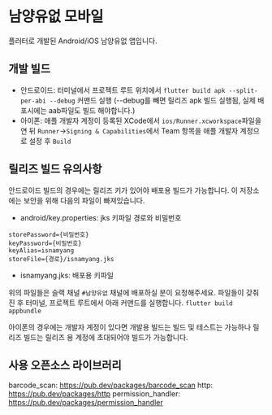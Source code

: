 # 남양유없 모바일

플러터로 개발된 Android/iOS 남양유없 앱입니다.

## 개발 빌드
- 안드로이드: 터미널에서 프로젝트 루트 위치에서 `flutter build apk --split-per-abi --debug` 커맨드 실행 (--debug를 빼면 릴리즈 apk 빌드 실행됨, 실제 배포시에는 aab파일도 빌드 해야합니다.)
- 아이폰: 애플 개발자 계정이 등록된 XCode에서 `ios/Runner.xcworkspace`파일을 연 뒤 `Runner`->`Signing & Capabilities`에서 Team 항목을 애플 개발자 계정으로 설정 후 `Build`

## 릴리즈 빌드 유의사항
안드로이드 빌드의 경우에는 릴리즈 키가 있어야 배포용 빌드가 가능합니다.
이 저장소에는 보안을 위해 다음의 파일이 빠져있습니다.

- android/key.properties: jks 키파일 경로와 비밀번호
```
storePassword={비밀번호}
keyPassword={비밀번호}
keyAlias=isnamyang
storeFile={경로}/isnamyang.jks
```

- isnamyang.jks: 배포용 키파일 

위의 파일들은 슬랙 채널 `#남양유없` 채널에 배포하실 분이 요청해주세요.
파일들이 갖춰진 후 터미널, 프로젝트 루트에서 아래 커맨드를 실행합니다.
`flutter build appbundle`

아이폰의 경우에는 개발자 계정이 있다면 개발용 빌드는 빌드 및 테스트는 가능하나 릴리즈 빌드는 릴리즈 용 계정에 초대되어야 빌드가 가능합니다.

## 사용 오픈소스 라이브러리
  barcode_scan: https://pub.dev/packages/barcode_scan
  http: https://pub.dev/packages/http
  permission_handler: https://pub.dev/packages/permission_handler